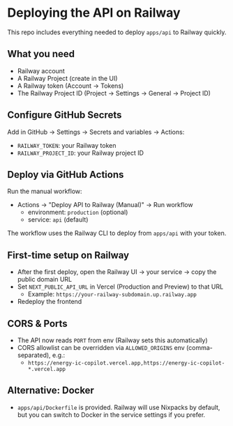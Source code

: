 # Deploying the API on Railway

This repo includes everything needed to deploy `apps/api` to Railway quickly.

## What you need

- Railway account
- A Railway Project (create in the UI)
- A Railway token (Account → Tokens)
- The Railway Project ID (Project → Settings → General → Project ID)

## Configure GitHub Secrets

Add in GitHub → Settings → Secrets and variables → Actions:

- `RAILWAY_TOKEN`: your Railway token
- `RAILWAY_PROJECT_ID`: your Railway project ID

## Deploy via GitHub Actions

Run the manual workflow:

- Actions → "Deploy API to Railway (Manual)" → Run workflow
  - environment: `production` (optional)
  - service: `api` (default)

The workflow uses the Railway CLI to deploy from `apps/api` with your token.

## First-time setup on Railway

- After the first deploy, open the Railway UI → your service → copy the public domain URL
- Set `NEXT_PUBLIC_API_URL` in Vercel (Production and Preview) to that URL
  - Example: `https://your-railway-subdomain.up.railway.app`
- Redeploy the frontend

## CORS & Ports

- The API now reads `PORT` from env (Railway sets this automatically)
- CORS allowlist can be overridden via `ALLOWED_ORIGINS` env (comma-separated), e.g.:
  - `https://energy-ic-copilot.vercel.app,https://energy-ic-copilot-*.vercel.app`

## Alternative: Docker

- `apps/api/Dockerfile` is provided. Railway will use Nixpacks by default, but you can switch to Docker in the service settings if you prefer.

